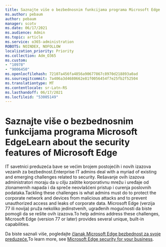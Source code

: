 ```yaml
---
title: Saznajte više o bezbednosnim funkcijama programa Microsoft Edge
ms.author: pebaum
author: pebaum
manager: scotv
ms.date: 06/17/2021
ms.audience: Admin
ms.topic: article
ms.service: o365-administration
ROBOTS: NOINDEX, NOFOLLOW
localization_priority: Priority
ms.collection: Adm_O365
ms.custom:
- "10978"
- "9006450"
ms.openlocfilehash: 72107a456fa4856a90677867c8970d218893a0ad
ms.sourcegitcommit: 7a406a3d4680662e81f0056454f7e25fb2f52504
ms.translationtype: MT
ms.contentlocale: sr-Latn-RS
ms.lasthandoff: 06/17/2021
ms.locfileid: "53005149"
---
```

# <a name="learn-about-the-security-features-of-microsoft-edge"></a><span data-ttu-id="6b827-102">Saznajte više o bezbednosnim funkcijama programa Microsoft Edge</span><span class="sxs-lookup"><span data-stu-id="6b827-102">Learn about the security features of Microsoft Edge</span></span>

<span data-ttu-id="6b827-103">IT savetnici preduzeća bave se većim brojem postojećih i novih izazova vezanih za bezbednost.</span><span class="sxs-lookup"><span data-stu-id="6b827-103">Enterprise IT admins deal with a myriad of existing and emerging challenges related to security.</span></span> <span data-ttu-id="6b827-104">Rešavanje ovih izazova administratori moraju da u cilju zaštite korporativnu mrežu i uređaje od zlonamernih napada i da spreče neovlašćeni pristup i curenja poslovnih podataka.</span><span class="sxs-lookup"><span data-stu-id="6b827-104">Tackling these challenges is what admins must do to protect the corporate network and devices from malicious attacks and to prevent unauthorized access and leaks of corporate data.</span></span> <span data-ttu-id="6b827-105">Microsoft Edge (verzija 77 ili novija) pruža nekoliko jedinstvenih, ugrađenih mogućnosti da biste pomogli da se rešite ovih izazova.</span><span class="sxs-lookup"><span data-stu-id="6b827-105">To help admins address these challenges, Microsoft Edge (version 77 or later) provides several unique, built-in capabilities.</span></span> 

<span data-ttu-id="6b827-106">Da biste saznali više, pogledajte [članak Microsoft Edge bezbednost za svoje preduzeće.](/DeployEdge/ms-edge-security-for-business)</span><span class="sxs-lookup"><span data-stu-id="6b827-106">To learn more, see [Microsoft Edge security for your business](/DeployEdge/ms-edge-security-for-business).</span></span>